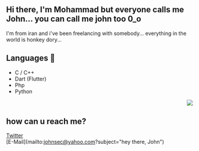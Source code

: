 ## Hi there, I'm Mohammad but everyone calls me John... you can call me john too 0_o

I'm from iran and i've been freelancing with somebody...
everything in the world is honkey dory...

## Languages 🔨
- C / C++
- Dart (Flutter)
- Php
- Python
<img align="right" src="https://github-readme-stats.vercel.app/api/top-langs/?username=0xj0hn&theme=tokyonight&hide=html,css,scss" />
</br>

## how can u reach me?
[Twitter](https://twitter.com/i_am_j0hn) </br>
[E-Mail](mailto:johnsec@yahoo.com?subject="hey there, John")
